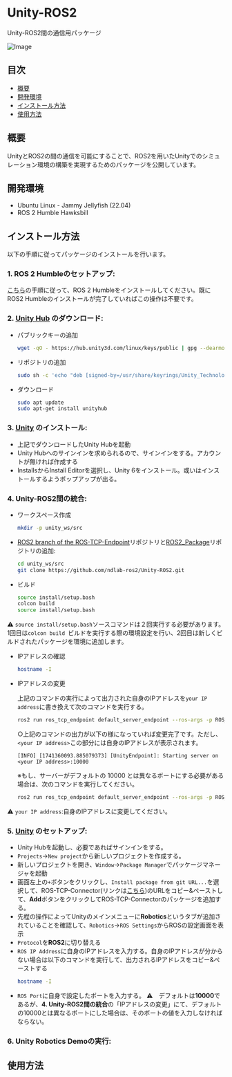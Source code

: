 # Unity-ROS2

Unity-ROS2間の通信用パッケージ

![Image](https://github.com/user-attachments/assets/d205efc0-7201-4792-8e70-3fee1f0d3889)

## 目次
<!-- TOC -->

- [概要](#概要)
- [開発環境](#開発環境)
- [インストール方法](#インストール方法)
- [使用方法](#使用方法)

<!-- /TOC -->

## 概要

UnityとROS2の間の通信を可能にすることで、ROS2を用いたUnityでのシミュレーション環境の構築を実現するためのパッケージを公開しています。

## 開発環境

- Ubuntu Linux - Jammy Jellyfish (22.04)
- ROS 2 Humble Hawksbill

## インストール方法

以下の手順に従ってパッケージのインストールを行います。
### 1. ROS 2 Humbleのセットアップ:  
   [こちら](https://docs.ros.org/en/humble/Installation.html)の手順に従って、ROS 2 Humbleをインストールしてください。既にROS2 Humbleのインストールが完了していればこの操作は不要です。
   
### 2. [Unity Hub](https://unity.com/ja/download) のダウンロード:
- パブリックキーの追加
   ```bash
   wget -qO - https://hub.unity3d.com/linux/keys/public | gpg --dearmor | sudo tee /usr/share/keyrings/Unity_Technologies_ApS.gpg > /dev/null

- リポジトリの追加
   ```bash
   sudo sh -c 'echo "deb [signed-by=/usr/share/keyrings/Unity_Technologies_ApS.gpg] https://hub.unity3d.com/linux/repos/deb stable main" > /etc/apt/sources.list.d/unityhub.list'

- ダウンロード
   ```bash
   sudo apt update
   sudo apt-get install unityhub
    ```

### 3. [Unity](https://unity.com/) のインストール:

- 上記でダウンロードしたUnity Hubを起動
- Unity Hubへのサインインを求められるので、サインインをする。アカウントが無ければ作成する
- InstallsからInstall Editorを選択し、Unity 6をインストール。或いはインストールするようポップアップが出る。

### 4. Unity-ROS2間の統合:

- ワークスペース作成
   ```bash
   mkdir -p unity_ws/src
   ```

- [ROS2 branch of the ROS-TCP-Endpoint](https://github.com/ndlab-ros2/Unity-ROS2/tree/main/ROS-TCP-Endpoint)リポジトリと[ROS2_Package](https://github.com/ndlab-ros2/Unity-ROS2/tree/main/ros2_packages)リポジトリの追加:
   ```bash
   cd unity_ws/src
   git clone https://github.com/ndlab-ros2/Unity-ROS2.git
   ```

- ビルド
   ```bash
   source install/setup.bash
   colcon build
   source install/setup.bash
   ```

⚠️ `source install/setup.bash`ソースコマンドは２回実行する必要があります。1回目は`colcon build
`ビルドを実行する際の環境設定を行い、2回目は新しくビルドされたパッケージを環境に追加します。

- IPアドレスの確認
   ```bash
   hostname -I
   ```

- IPアドレスの変更

  上記のコマンドの実行によって出力された自身のIPアドレスを`your IP address`に書き換えて次のコマンドを実行する。
   ```bash
   ros2 run ros_tcp_endpoint default_server_endpoint --ros-args -p ROS_IP:=your IP address
   ```


   ○上記のコマンドの出力が以下の様になっていれば変更完了です。ただし、`<your IP address>`この部分には自身のIPアドレスが表示されます。
  
   `[INFO] [1741360093.885079373] [UnityEndpoint]: Starting server on <your IP address>:10000`


   ※もし、サーバーがデフォルトの 10000 とは異なるポートにする必要がある場合は、次のコマンドを実行してください。
   ```bash
   ros2 run ros_tcp_endpoint default_server_endpoint --ros-args -p ROS_IP:=your IP address -p ROS_TCP_PORT:=10000
   ```
⚠️ `your IP address`:自身のIPアドレスに変更してください。

### 5. [Unity](https://unity.com/) のセットアップ:
-  Unity Hubを起動し、必要であればサインインをする。
-  `Projects`→`New project`から新しいプロジェクトを作成する。
-  新しいプロジェクトを開き、`Window`→`Package Manager`でパッケージマネージャを起動
-  画面左上の`+`ボタンをクリックし、`Install package from git URL...`を選択して、ROS-TCP-Connector(リンクは[こちら](https://github.com/Unity-Technologies/ROS-TCP-Connector))のURLをコピー&ペーストして、**Add**ボタンをクリックしてROS-TCP-Connectorのパッケージを追加する。
-  先程の操作によってUnityのメインメニューに**Robotics**というタブが追加されていることを確認して、`Robotics`→`ROS Settings`からROSの設定画面を表示
-  `Protocol`を**ROS2**に切り替える
-  `ROS IP Address`に自身のIPアドレスを入力する。自身のIPアドレスが分からない場合は以下のコマンドを実行して、出力されるIPアドレスをコピー&ペーストする
   ```bash
   hostname -I
   ```
-  `ROS Port`に自身で設定したポートを入力する。
⚠️　デフォルトは**10000**であるが、**4. Unity-ROS2間の統合**の「IPアドレスの変更」にて、デフォルトの10000とは異なるポートにした場合は、そのポートの値を入力しなければならない。

### 6. Unity Robotics Demoの実行:

## 使用方法
